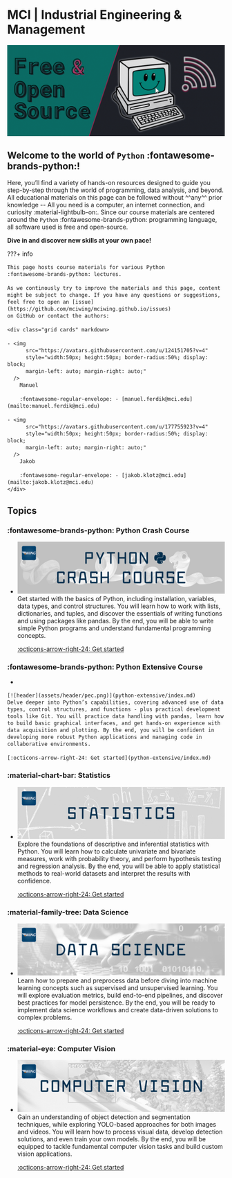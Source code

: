 # MCI | Industrial Engineering & Management

![Header open-source](assets/free-open-source.gif)

## Welcome to the world of `Python` :fontawesome-brands-python:! 

Here, you’ll find a variety of hands-on resources designed to guide you step-by-step through the world of programming, data analysis, and beyond. All educational materials on this page can be followed without ^^any^^ prior knowledge -- All you need is a computer, an internet connection, and curiosity :material-lightbulb-on:. Since our course materials are centered around the `Python` :fontawesome-brands-python: programming language, all software used is free and open-source. 

**Dive in and discover new skills at your own pace!**






???+ info
    
    This page hosts course materials for various Python
    :fontawesome-brands-python: lectures.

    As we continously try to improve the materials and this page, content
    might be subject to change. If you have any questions or suggestions,
    feel free to open an [issue](https://github.com/mciwing/mciwing.github.io/issues)
    on GitHub or contact the authors:
    
    <div class="grid cards" markdown>

    - <img 
          src="https://avatars.githubusercontent.com/u/124151705?v=4" 
          style="width:50px; height:50px; border-radius:50%; display: block; 
          margin-left: auto; margin-right: auto;" 
      />
        Manuel

        :fontawesome-regular-envelope: - [manuel.ferdik@mci.edu](mailto:manuel.ferdik@mci.edu)

    - <img 
          src="https://avatars.githubusercontent.com/u/177755923?v=4" 
          style="width:50px; height:50px; border-radius:50%; display: block; 
          margin-left: auto; margin-right: auto;" 
      />
        Jakob

        :fontawesome-regular-envelope: - [jakob.klotz@mci.edu](mailto:jakob.klotz@mci.edu)
    </div>

## Topics

### :fontawesome-brands-python: Python Crash Course
<div class="grid cards" markdown>

- 
    [![header](assets/header/pcc.png)](python/index.md)
    Get started with the basics of Python, including installation, variables, data types, and control structures. You will learn how to work with lists, dictionaries, and tuples, and discover the essentials of writing functions and using packages like pandas. By the end, you will be able to write simple Python programs and understand fundamental programming concepts.

    [:octicons-arrow-right-24: Get started](python/index.md)

</div>

### :fontawesome-brands-python: Python Extensive Course
<div class="grid cards" markdown>

- 

    [![header](assets/header/pec.png)](python-extensive/index.md)
    Delve deeper into Python’s capabilities, covering advanced use of data types, control structures, and functions - plus practical development tools like Git. You will practice data handling with pandas, learn how to build basic graphical interfaces, and get hands-on experience with data acquisition and plotting. By the end, you will be confident in developing more robust Python applications and managing code in collaborative environments.

    [:octicons-arrow-right-24: Get started](python-extensive/index.md)

</div>

### :material-chart-bar: Statistics
<div class="grid cards" markdown>

- 
    [![header](assets/header/statistics.png)](statistics/index.md)
    Explore the foundations of descriptive and inferential statistics with Python. You will learn how to calculate univariate and bivariate measures, work with probability theory, and perform hypothesis testing and regression analysis. By the end, you will be able to apply statistical methods to real-world datasets and interpret the results with confidence.

    [:octicons-arrow-right-24: Get started](statistics/index.md)

</div>

### :material-family-tree: Data Science
<div class="grid cards" markdown>

- 
    [![header](assets/header/ds.png)](data-science/index.md)
    Learn how to prepare and preprocess data before diving into machine learning concepts such as supervised and unsupervised learning. You will explore evaluation metrics, build end-to-end pipelines, and discover best practices for model persistence. By the end, you will be ready to implement data science workflows and create data-driven solutions to complex problems.

    [:octicons-arrow-right-24: Get started](data-science/index.md)

</div>

### :material-eye: Computer Vision
<div class="grid cards" markdown>

- 
    [![header](assets/header/cv.png)](yolo/index.md)
    Gain an understanding of object detection and segmentation techniques, while exploring YOLO-based approaches for both images and videos. You will learn how to process visual data, develop detection solutions, and even train your own models. By the end, you will be equipped to tackle fundamental computer vision tasks and build custom vision applications.

    [:octicons-arrow-right-24: Get started](yolo/index.md)

</div>